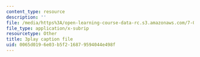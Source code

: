```yaml
---
content_type: resource
description: ''
file: /media/https%3A/open-learning-course-data-rc.s3.amazonaws.com/7-01sc-fundamentals-of-biology-fall-2011/0065d0196e03b5f216879594044e498f_x_vlxGFrZLY.srt
file_type: application/x-subrip
resourcetype: Other
title: 3play caption file
uid: 0065d019-6e03-b5f2-1687-9594044e498f
---
```

